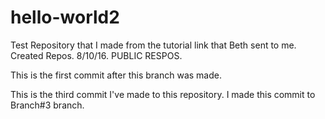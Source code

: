 # hello-world2
Test Repository that I made from the tutorial link that Beth sent to me. Created Repos. 8/10/16. PUBLIC RESPOS.

This is the first commit after this branch was made.

This is the third commit I've made to this repository. I made this commit to Branch#3 branch.
